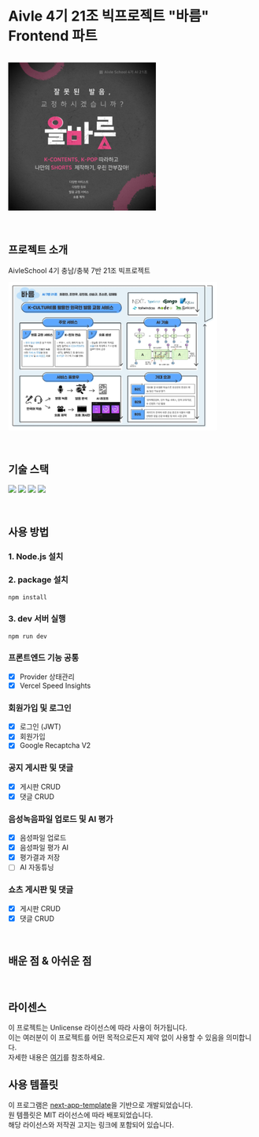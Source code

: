 # Aivle 4기 21조 빅프로젝트 "바름" Frontend 파트

<p>
  <br>
  <img src="./logo.jpg" height="300">
  <br>
</p>

<br>

## 프로젝트 소개

<p>
AivleSchool 4기 충남/충북 7반 21조 빅프로젝트
</p>

<p>
<img src="./intro.jpg" height="300">
</p>

<br>

## 기술 스택

<p>
<img src="https://img.shields.io/badge/next.js-000000?style=for-the-badge&logo=nextdotjs&logoColor=white">
<img src="https://img.shields.io/badge/nextui-000000?style=for-the-badge&logo=nextui&logoColor=white">
<img src="https://img.shields.io/badge/tailwindcss-06B6D4?style=for-the-badge&logo=tailwindcss&logoColor=white">
<img src="https://img.shields.io/badge/typescript-3178C6?style=for-the-badge&logo=typescript&logoColor=white">
</p>

<br>

## 사용 방법

### 1. Node.js 설치

### 2. package 설치
    npm install

### 3. dev 서버 실행
    npm run dev 

### 프론트엔드 기능 공통
- [X] Provider 상태관리
- [X] Vercel Speed Insights

### 회원가입 및 로그인
- [X] 로그인 (JWT) 
- [X] 회원가입 
- [X] Google Recaptcha V2

### 공지 게시판 및 댓글
- [X] 게시판 CRUD 
- [X] 댓글 CRUD

### 음성녹음파일 업로드 및 AI 평가
- [X] 음성파일 업로드 
- [X] 음성파일 평가 AI 
- [X] 평가결과 저장
- [ ] AI 자동튜닝
    
### 쇼츠 게시판 및 댓글
- [X] 게시판 CRUD
- [X] 댓글 CRUD 

<br>

## 배운 점 & 아쉬운 점

<p align="justify">

</p>

<br>

## 라이센스

이 프로젝트는 Unlicense 라이선스에 따라 사용이 허가됩니다.
<br>이는 여러분이 이 프로젝트를 어떤 목적으로든지 제약 없이 사용할 수 있음을 의미합니다.
<br>자세한 내용은 [여기](http://unlicense.org)를 참조하세요.

## 사용 템플릿

이 프로그램은 [next-app-template](https://github.com/nextui-org/next-app-template)을 기반으로 개발되었습니다.
<br>원 템플릿은 MIT 라이선스에 따라 배포되었습니다.
<br>해당 라이선스와 저작권 고지는 링크에 포함되어 있습니다.
